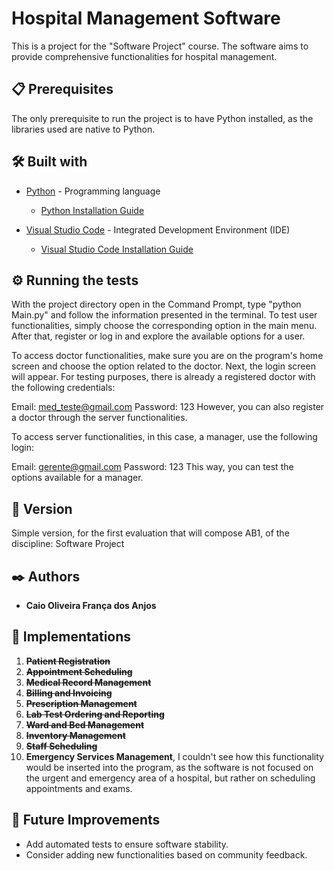 # Hospital Management Software

This is a project for the "Software Project" course. The software aims to provide comprehensive functionalities for hospital management.

## 📋 Prerequisites

The only prerequisite to run the project is to have Python installed, as the libraries used are native to Python.

## 🛠️ Built with

* [Python](https://www.python.org/) - Programming language
  - [Python Installation Guide](https://www.python.org/downloads/)

* [Visual Studio Code](https://code.visualstudio.com/) - Integrated Development Environment (IDE)
  - [Visual Studio Code Installation Guide](https://code.visualstudio.com/download/)


## ⚙️ Running the tests

With the project directory open in the Command Prompt, type "python Main.py" and follow the information presented in the terminal. To test user functionalities, simply choose the corresponding option in the main menu. After that, register or log in and explore the available options for a user.

To access doctor functionalities, make sure you are on the program's home screen and choose the option related to the doctor. Next, the login screen will appear. For testing purposes, there is already a registered doctor with the following credentials:

Email: med_teste@gmail.com
Password: 123
However, you can also register a doctor through the server functionalities.

To access server functionalities, in this case, a manager, use the following login:

Email: gerente@gmail.com
Password: 123
This way, you can test the options available for a manager.

## 📌 Version

Simple version, for the first evaluation that will compose AB1, of the discipline: Software Project

## ✒️ Authors

* **Caio Oliveira França dos Anjos**

## 📄 Implementations
1. **~~Patient Registration~~**
2. **~~Appointment Scheduling~~**
3. **~~Medical Record Management~~**
4. **~~Billing and Invoicing~~**
5. **~~Prescription Management~~**
6. **~~Lab Test Ordering and Reporting~~**
7. **~~Ward and Bed Management~~**
8. **~~Inventory Management~~**
9. **~~Staff Scheduling~~**
10. **Emergency Services Management**, I couldn't see how this functionality would be inserted into the program, as the software is not focused on the urgent and emergency area of a hospital, but rather on scheduling appointments and exams.

## 🚀 Future Improvements

- Add automated tests to ensure software stability.
- Consider adding new functionalities based on community feedback.
